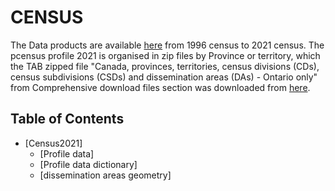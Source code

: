 # CENSUS <!-- omit in toc -->

The Data products are available [here](https://www12.statcan.gc.ca/census-recensement/2021/dp-pd/index-eng.cfm) from 1996 census to 2021 census. The pcensus profile 2021 is organised in zip files by Province or territory, which the TAB zipped file "Canada, provinces, territories, census divisions (CDs), census subdivisions (CSDs) and dissemination areas (DAs) - Ontario only" from Comprehensive download files section was downloaded from [here](https://www12.statcan.gc.ca/census-recensement/2021/dp-pd/prof/details/download-telecharger.cfm?Lang=E).


## Table of Contents <!-- omit in toc -->

- [Census2021]
  - [Profile data]
  - [Profile data dictionary]
  - [dissemination areas geometry]
 